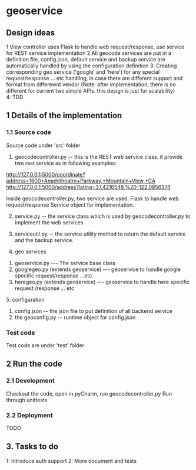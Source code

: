 # geoservice
## Design ideas
1   View controller uses Flask to handle web request/response, use service for REST service implementation
2   All geocode services are put in a definition file, config.json, default service and backup service are automatically handled by using the configuration definition
3:  Creating corresponding geo service ('google' and 'here') for any special request/response ... etc handling, in case there are different support and format from differewnt vendor (Note: after implementation, there is no different for current two simple APIs. this design is just for scalability)  
4: TDD

## 1 Details of the implementation
### 1.1 Source code
Source code under 'src' folder

1. geocodecontroller.py -- this is the REST web service class. it provide two rest service as in following examples:

http://127.0.0.1:5000/coordinate?address=1600+Amphitheatre+Parkway,+Mountain+View,+CA
http://127.0.0.1:5000/address?latlng=37.4216548,%20-122.0856374

Inside geocodecontroller.py, two service are used:
Flask to handle web request/response
Service object for implementation.

2. service.py -- the service class which is used by geocodecontroller.py to implement the web services

3. serviceutil.py -- the service utility method to return the default service and the backup service.

4. geo services
1) geoservice.py --- The service base class
2) googlegeo.py (extends geoservice) --- geoservice to handle google specific request/response ...etc
3) heregeo.py (extends geoservice) --- geoservice to handle here specific request /response ... etc
   
5: configuration
1) config.json -- the json file to put definition of all backend service
2) the geoconfig.py -- runtime object for config.json

### Test code
Test code are under 'test' folder

## 2 Run the code
### 2.1 Development
  Checkout the code, open in pyCharm, run geocodecontroller.py
  Run through unittests

### 2.2 Deployment
  TODO

## 3. Tasks to do
1: Introduce auth support
2: More document and tests

